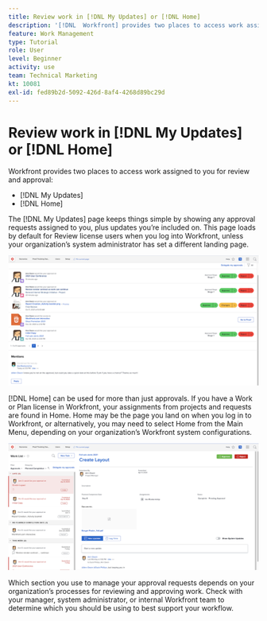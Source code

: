 ```yaml
---
title: Review work in [!DNL My Updates] or [!DNL Home]
description: '[!DNL  Workfront] provides two places to access work assigned to you for review and approval - [!DNL My Updates] and [!DNL Home] '
feature: Work Management
type: Tutorial
role: User
level: Beginner
activity: use
team: Technical Marketing
kt: 10081
exl-id: fed89b2d-5092-426d-8af4-4268d89bc29d
---
```

# Review work in [!DNL My Updates] or [!DNL Home]

Workfront provides two places to access work assigned to you for review and approval: 

* [!DNL My Updates] 
* [!DNL Home] 

The [!DNL My Updates] page keeps things simple by showing any approval requests assigned to you, plus updates you’re included on. This page loads by default for Review license users when you log into Workfront, unless your organization’s system administrator has set a different landing page. 

![An image of the [!DNL My Updates] page](assets/my-updates-overview.png)

[!DNL Home] can be used for more than just approvals. If you have a Work or Plan license in Workfront, your assignments from projects and requests are found in Home. Home may be the page you land on when you log in to Workfront, or alternatively, you may need to select Home from the Main Menu, depending on your organization’s Workfront system configurations. 

![An image of the [!DNL Home] page](assets/home-overview.png)

Which section you use to manage your approval requests depends on your organization’s processes for reviewing and approving work. Check with your manager, system administrator, or internal Workfront team to determine which you should be using to best support your workflow.
